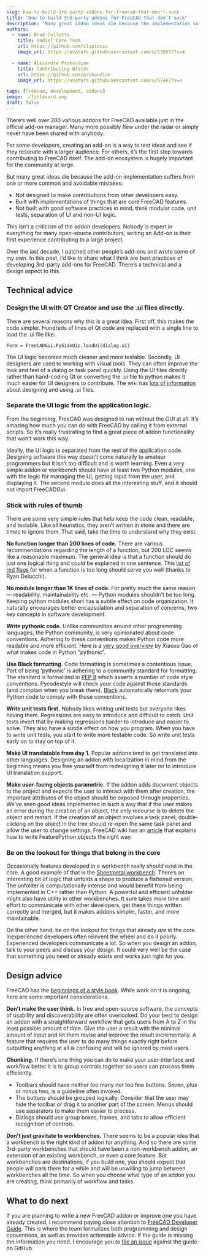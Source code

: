```yaml
---
slug: how-to-build-3rd-party-addons-for-freecad-that-don’t-suck
title: "How to build 3rd-party addons for FreeCAD that don’t suck"
description: "Many great addon ideas die because the implementation suffers from common and avoidable mistakes. Let's discuss how to avoid some of them."
authors:
  - name: Brad Collette
    title: Ondsel Core Team
    url: https://github.com/sliptonic
    image_url: https://avatars.githubusercontent.com/u/538057?v=4

  - name: Alexandre Prokoudine
    title: Contributing Writer
    url: https://github.com/prokoudine
    image_url: https://avatars.githubusercontent.com/u/57467?v=4

tags: [freecad, development, addons]
image: ./titlecard.png
draft: false
---
```


There’s well over 200 various addons for FreeCAD available just in the official add-on manager. Many more possibly flew under the radar or simply never have been shared with anybody.

For some developers, creating an add-on is a way to test ideas and see if they resonate with a larger audience. For others, it’s the first step towards contributing to FreeCAD itself. The add-on ecosystem is hugely important for the community at large.

But many great ideas die because the add-on implementation suffers from one or more common and avoidable mistakes:

- Not designed to make contributions from other developers easy.
- Built with implementations of things that are core FreeCAD features.
- Not built with good software practices in mind, think modular code, unit tests, separation of UI and non-UI logic.

This isn’t a criticism of the addon developers. Nobody is expert in everything for many open-source contributors, writing an Add-on is their first experience contributing to a large project.

Over the last decade, I patched other people’s add-ons and wrote some of my own. In this post, I’d like to share what I think are best practices of developing 3rd-party add-ons for FreeCAD. There’s a technical and a design aspect to this.

## Technical advice

### Design the UI with QT Creator and use the .ui files directly.

There are several reasons why this is a great idea. First off, this makes the code simpler. Hundreds of lines of Qt code are replaced with a single line to load the .ui file like:

```Form = FreeCADGui.PySideUic.loadUi(dialog.ui)```

The UI logic becomes much cleaner and more testable. Secondly, UI designers are used to working with visual tools. They can often improve the look and feel of a dialog or task panel quickly. Using the UI files directly rather than hand-coding Qt or converting the .ui file to python makes it much easier for UI designers to contribute. The wiki has [lots of information](https://wiki.freecad.org/Manual:Creating_interface_tools) about designing and using .ui files.

### Separate the UI logic from the application logic.

From the beginning, FreeCAD was designed to run without the GUI at all. It’s amazing how much you can do with FreeCAD by calling it from external scripts. So it’s really frustrating to find a great piece of addon functionality that won’t work this way.

Ideally, the UI logic is separated from the rest of the application code. Designing software this way doesn’t come naturally to amateur programmers but it isn’t too difficult and is worth learning. Even a very simple addon or workbench should have at least two Python modules, one with the logic for managing the UI, getting input from the user, and displaying it. The second module does all the interesting stuff, and it should not import FreeCADGui.

### Stick with rules of thumb

There are some very simple rules that help keep the code clean, readable, and testable. Like all heuristics, they aren’t written in stone and there are times to ignore them. That said, take the time to understand why they exist.

**No function longer than 200 lines of code.** There are various recommendations regarding the length of a function, but 200 LOC seems like a reasonable maximum. The general idea is that a function should do just one logical thing and could be explained in one sentence. This [list of red flags](https://stackoverflow.com/posts/475762/revisions) for when a function is too long should serve you well (thanks to Ryan Delucchi).

**No module longer than 1K lines of code.** For pretty much the same reason — readability, maintainability etc. — Python modules shouldn’t be too long. Keeping python modules short has a subtle effect on code organization. It naturally encourages better encapsulation and separation of concerns, two key concepts in software development.

**Write pythonic code.** Unlike communities around other programming languages, the Python community, is very opinionated about code conventions. Adhering to these conventions makes Python code more readable and more efficient. Here is a [very good overview](https://towardsdatascience.com/how-to-write-pythonic-code-208ec1513c49) by Xiaoxu Gao of what makes code in Python “pythonic”.

**Use Black formatting.** Code formatting is sometimes a contentious issue. Part of being ‘pythonic’ is adhering to a community standard for formatting. The standard is formalized in [PEP 8](https://peps.python.org/pep-0008/) which asserts a number of code style conventions.  Pycodestyle will check your code against those standards (and complain when you break them). [Black](https://github.com/psf/black) automatically reformats your Python code to comply with those conventions.

**Write unit tests first.** Nobody likes writing unit tests but everyone likes having them. Regressions are easy to introduce and difficult to catch. Unit tests invert that by making regressions harder to introduce and easier to solve. They also have a subtle effect on how you program. When you have to write unit tests, you start to write more testable code. So write unit tests early on to stay on top of it.

**Make UI translatable from day 1.** Popular addons tend to get translated into other languages. Designing an addon with localization in mind from the beginning means you free yourself from redesigning it later on to introduce UI translation support.

**Make user-facing objects parametric.** If the addon adds document objects to the project and expects the user to interact with them after creation, the important attributes of the object should be exposed through properties. We’ve seen good ideas implemented in such a way that if the user makes an error during the creation of an object, the only recourse is to delete the object and restart. If the creation of an object involves a task panel, double-clicking on the object in the tree should re-open the same task panel and allow the user to change settings.  FreeCAD wiki has an [article](https://wiki.freecad.org/Create_a_FeaturePython_object_part_I) that explains how to write FeaturePython objects the right way.

### Be on the lookout for things that belong in the core

Occasionally features developed in a workbench really _should_ exist in the core. A good example of that is the [Sheetmetal workbench](https://github.com/shaise/FreeCAD_SheetMetal). There’s an interesting bit of logic that unfolds a shape to produce a flattened version. The unfolder is computationally intense and would benefit from being implemented in C++ rather than Python. A powerful and efficient unfolder might also have utility in other workbenches. It sure takes more time and effort to communicate with other developers, get these things written correctly and merged, but it makes addons simpler, faster, and more maintainable.

On the other hand, be on the lookout for things that already _are_ in the core. Inexperienced developers often reinvent the wheel and do it poorly. Experienced developers communicate a lot. So when you design an addon, talk to your peers and discuss your design. It could very well be the case that something you need or already exists and works just right for you.

## Design advice

FreeCAD has the [beginnings of a style book](https://freecad.github.io/DevelopersHandbook/stylebook/). While work on it is ongoing, here are some important considerations.

**Don't make the user think.** In free and open-source software, the concepts of usability and discoverability are often overlooked. Do your best to design an addon with a straightforward workflow that gets users from A to Z in the least possible amount of time. Give the user a result with the minimal amount of input and let them revise and improve the result incrementally. A feature that requires the user to do many things exactly right before outputting anything at all is confusing and will be ignored by most users.

**Chunking.** If there’s one thing you can do to make your user-interface and workflow better it is to group controls together so users can process them efficiently.

- Toolbars should have neither too many nor too few buttons. Seven, plus or minus two, is a guideline often invoked.
- The buttons should be grouped logically. Consider that the user may hide the toolbar or drag it to another part of the screen. Menus should use separators to make them easier to process.
- Dialogs should use group boxes, frames, and tabs to allow efficient recognition of controls.

**Don’t just gravitate to workbenches.** There seems to be a popular idea that a workbench is the right kind of addon for anything. And so there are some 3rd-party workbenches that should have been a non-workbench addon, an extension of an existing workbench, or even a core feature. But workbenches are destinations, if you build one, you should expect that people will park there for a while and will be unwilling to jump between workbenches all the time. So when you choose what type of an addon you are creating, think primarily of workflow and tasks.

## What to do next

If you are planning to write a new FreeCAD addon or improve one you have already created, I recommend paying close attention to [FreeCAD Developer Guide](https://freecad.github.io/DevelopersHandbook/). This is where the team formalizes both programming and design conventions, as well as provides actionable advice. If the guide is missing the information you need, I encourage you to [file an issue](https://github.com/FreeCAD/DevelopersHandbook/issues) against the guide on GitHub.
